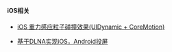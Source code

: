 #### iOS相关

* [iOS 重力感应粒子碰撞效果(UIDynamic + CoreMotion)](https://www.jianshu.com/p/605b37b3105c)

* [基于DLNA实现iOS，Android投屏](https://eliyar.biz/DLNA_with_iOS_Android/)